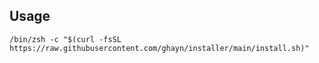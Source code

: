 
## Usage

```
/bin/zsh -c "$(curl -fsSL https://raw.githubusercontent.com/ghayn/installer/main/install.sh)"
```
